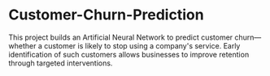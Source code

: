 # Customer-Churn-Prediction
This project builds an Artificial Neural Network to predict customer churn—whether a customer is likely to stop using a company's service. Early identification of such customers allows businesses to improve retention through targeted interventions.
